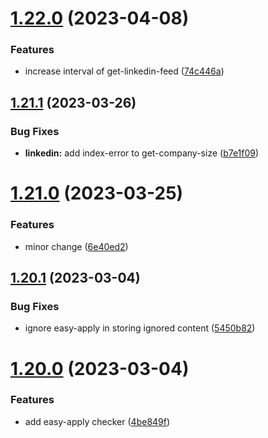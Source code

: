 # [1.22.0](https://github.com/ghorbani-mohammad/Social-Networks-Crawler/compare/v1.21.1...v1.22.0) (2023-04-08)


### Features

* increase interval of get-linkedin-feed ([74c446a](https://github.com/ghorbani-mohammad/Social-Networks-Crawler/commit/74c446a26db0e89c6520db148feb8ac212a8f6d9))



## [1.21.1](https://github.com/ghorbani-mohammad/Social-Networks-Crawler/compare/v1.21.0...v1.21.1) (2023-03-26)


### Bug Fixes

* **linkedin:** add index-error to get-company-size ([b7e1f09](https://github.com/ghorbani-mohammad/Social-Networks-Crawler/commit/b7e1f09f58949575343a8c43fd9d9372506358de))



# [1.21.0](https://github.com/ghorbani-mohammad/Social-Networks-Crawler/compare/v1.20.1...v1.21.0) (2023-03-25)


### Features

* minor change ([6e40ed2](https://github.com/ghorbani-mohammad/Social-Networks-Crawler/commit/6e40ed245d7fc2a29b30cf449a6bd336bfa03e2e))



## [1.20.1](https://github.com/ghorbani-mohammad/Social-Networks-Crawler/compare/v1.20.0...v1.20.1) (2023-03-04)


### Bug Fixes

* ignore easy-apply in storing ignored content ([5450b82](https://github.com/ghorbani-mohammad/Social-Networks-Crawler/commit/5450b82fc9bc8d7121de1819dee3693075f9506c))



# [1.20.0](https://github.com/ghorbani-mohammad/Social-Networks-Crawler/compare/v1.19.0...v1.20.0) (2023-03-04)


### Features

* add easy-apply checker ([4be849f](https://github.com/ghorbani-mohammad/Social-Networks-Crawler/commit/4be849f7dff1748e0be4de2eae9e056665ca2f98))



